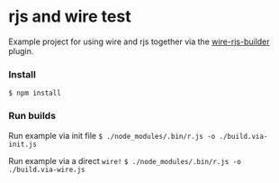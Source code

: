 # rjs and wire test
Example project for using wire and rjs together via the [wire-rjs-builder](http://github.com/pieter-vanderwerff/wire-rjs-builder) plugin.

### Install
`$ npm install`

### Run builds

Run example via init file
`$ ./node_modules/.bin/r.js -o ./build.via-init.js`

Run example via a direct `wire!`
`$ ./node_modules/.bin/r.js -o ./build.via-wire.js`
